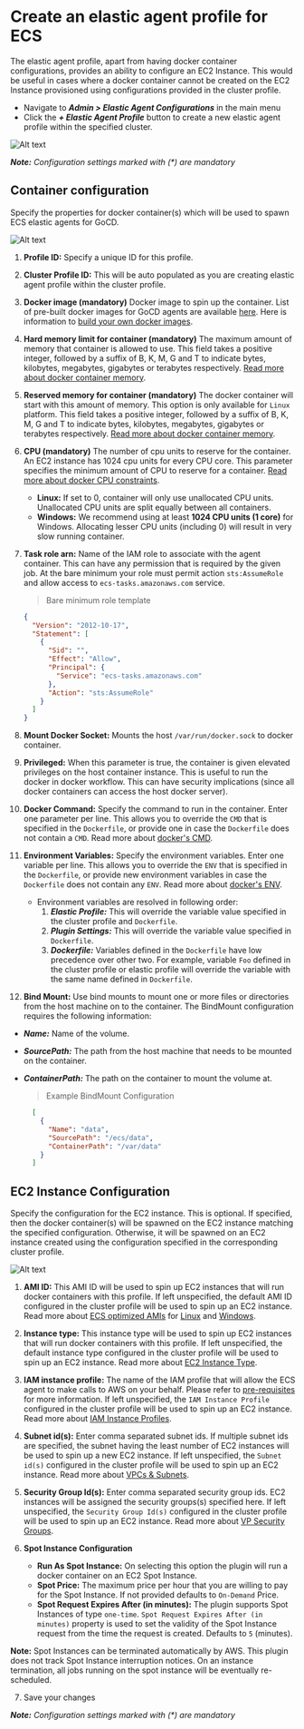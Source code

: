 # Create an elastic agent profile for ECS

The elastic agent profile, apart from having docker container configurations, provides an ability to configure an EC2 Instance. This would be useful in cases where a docker container cannot be created on the EC2 Instance provisioned using configurations provided in the cluster profile.

* Navigate to **_Admin > Elastic Agent Configurations_** in the main menu
* Click the **_+ Elastic Agent Profile_** button to create a new elastic agent profile within the specified cluster.

![Alt text](images/elastic-agent-profile/new_elastic_agent_profile.png "Elastic profile")

**_Note:_** *Configuration settings marked with (\*) are mandatory*

## Container configuration

Specify the properties for docker container(s) which will be used to spawn ECS elastic agents for GoCD.

![Alt text](images/elastic-agent-profile/container_configuration.png "Container configuration")

1. **Profile ID:** Specify a unique ID for this profile.

2. **Cluster Profile ID:** This will be auto populated as you are creating elastic agent profile within the cluster profile.

3. **Docker image (mandatory)** Docker image to spin up the container. List of pre-built docker images for GoCD agents are available [here](https://www.gocd.org/download/#docker). Here is information to [build your own docker images](elastic_agent_images.md).

4. **Hard memory limit for container (mandatory)** The maximum amount of memory that container is allowed to use. This field takes a positive integer, followed by a suffix of B, K, M, G and T to indicate bytes, kilobytes, megabytes, gigabytes or terabytes respectively. [Read more about docker container memory](https://docs.docker.com/engine/admin/resource_constraints/#memory).

5. **Reserved memory for container (mandatory)** The docker container will start with this amount of memory. This option is only available for `Linux` platform. This field takes a positive integer, followed by a suffix of B, K, M, G and T to indicate bytes, kilobytes, megabytes, gigabytes or terabytes respectively. [Read more about docker container memory](https://docs.docker.com/config/containers/resource_constraints/).

6. **CPU (mandatory)** The number of cpu units to reserve for the container. An EC2 instance has 1024 cpu units for every CPU core. This parameter specifies the minimum amount of CPU to reserve for a container. [Read more about docker CPU constraints](https://docs.docker.com/engine/admin/resource_constraints/#cpu).
    - **Linux:** If set to 0, container will only use unallocated CPU units. Unallocated CPU units are split equally between all containers.
    - **Windows:** We recommend using at least **1024 CPU units (1 core)** for Windows. Allocating lesser CPU units (including 0) will result in very slow running container.

7. **Task role arn:** Name of the IAM role to associate with the agent container. This can have any permission that is required by the given job. At the bare minimum your role must permit action `sts:AssumeRole` and allow access to `ecs-tasks.amazonaws.com` service.
    > Bare minimum role template

      ```json
      {
        "Version": "2012-10-17",
        "Statement": [
          {
            "Sid": "",
            "Effect": "Allow",
            "Principal": {
              "Service": "ecs-tasks.amazonaws.com"
            },
            "Action": "sts:AssumeRole"
          }
        ]
      }
      ```

8. **Mount Docker Socket:** Mounts the host `/var/run/docker.sock` to docker container.

9. **Privileged:** When this parameter is true, the container is given elevated privileges on the host container instance. This is useful to run the docker in docker workflow. This can have security implications (since all docker containers can access the host docker server).

10. **Docker Command:** Specify the command to run in the container. Enter one parameter per line. This allows you to override the `CMD` that is specified in the `Dockerfile`, or provide one in case the `Dockerfile` does not contain a `CMD`. Read more about [docker's CMD](https://docs.docker.com/engine/reference/builder/#cmd).

11. **Environment Variables:** Specify the environment variables. Enter one variable per line. This allows you to override the `ENV` that is specified in the `Dockerfile`, or provide new environment variables in case the `Dockerfile` does not contain any `ENV`. Read more about [docker's ENV](https://docs.docker.com/engine/reference/builder/#env).
    - Environment variables are resolved in following order:
      1. **_Elastic Profile:_** This will override the variable value specified in the cluster profile and `Dockerfile`.
      2. **_Plugin Settings:_** This will override the variable value specified in `Dockerfile`.
      3. **_Dockerfile:_** Variables defined in the `Dockerfile` have low precedence over other two. For example, variable `Foo` defined in the cluster profile or elastic profile will override the variable with the same name defined in `Dockerfile`.

12. **Bind Mount:** Use bind mounts to mount one or more files or directories from the host machine on to the container. The BindMount configuration requires the following information:
  - **_Name:_** Name of the volume.
  - **_SourcePath:_** The path from the host machine that needs to be mounted on the container.
  - **_ContainerPath:_** The path on the container to mount the volume at.

    > Example BindMount Configuration

       ```json
         [
           {
             "Name": "data",
             "SourcePath": "/ecs/data",
             "ContainerPath": "/var/data"
           }
         ]
       ```


## EC2 Instance Configuration

Specify the configuration for the EC2 instance. This is optional. If specified, then the docker container(s) will be spawned on the EC2 instance matching the specified configuration. Otherwise, it will be spawned on an EC2 instance created using the configuration specified in the corresponding cluster profile.

![Alt text](images/elastic-agent-profile/ec2_instance_configuration.png "EC2 Instance configuration")

1. **AMI ID:** This AMI ID will be used to spin up EC2 instances that will run docker containers with this profile. If left unspecified, the default AMI ID configured in the cluster profile will be used to spin up an EC2 instance. Read more about [ECS optimized AMIs](https://docs.aws.amazon.com/AmazonECS/latest/developerguide/ecs-optimized_AMI.html) for [Linux](https://docs.aws.amazon.com/AmazonECS/latest/developerguide/launch_container_instance.html) and [Windows](https://docs.aws.amazon.com/AmazonECS/latest/developerguide/ECS_Windows_getting_started.html#launch_windows_container_instance).

2. **Instance type:** This instance type will be used to spin up EC2 instances that will run docker containers with this profile. If left unspecified, the default instance type configured in the cluster profile will be used to spin up an EC2 instance. Read more about [EC2 Instance Type](https://docs.aws.amazon.com/AWSEC2/latest/UserGuide/instance-types.html).

3. **IAM instance profile:** The name of the IAM profile that will allow the ECS agent to make calls to AWS on your behalf. Please refer to [pre-requisites](installation.md) for more information. If left unspecified, the `IAM Instance Profile` configured in the cluster profile will be used to spin up an EC2 instance. Read more about [IAM Instance Profiles](https://docs.aws.amazon.com/AmazonECS/latest/developerguide/instance_IAM_role.html).

4. **Subnet id(s):** Enter comma separated subnet ids. If multiple subnet ids are specified, the subnet having the least number of EC2 instances will be used to spin up a new EC2 instance. If left unspecified, the `Subnet id(s)` configured in the cluster profile will be used to spin up an EC2 instance. Read more about [VPCs & Subnets](https://docs.aws.amazon.com/vpc/latest/userguide/VPC_Subnets.html).

5. **Security Group Id(s):**  Enter comma separated security group ids. EC2 instances will be assigned the security groups(s) specified here. If left unspecified, the `Security Group Id(s)` configured in the cluster profile will be used to spin up an EC2 instance. Read more about [VP Security Groups](https://docs.aws.amazon.com/vpc/latest/userguide/VPC_SecurityGroups.html).

6. **Spot Instance Configuration**
   - **Run As Spot Instance:** On selecting this option the plugin will run a docker container on an EC2 Spot Instance.
   - **Spot Price:** The maximum price per hour that you are willing to pay for the Spot Instance. If not provided defaults to `On-Demand` Price.
   - **Spot Request Expires After (in minutes):** The plugin supports Spot Instances of type `one-time`. `Spot Request Expires After (in minutes)` property is used to set the validity of the Spot Instance request from the time the request is created. Defaults to `5` (minutes).

**Note:** Spot Instances can be terminated automatically by AWS. This plugin does not track Spot Instance interruption notices. On an instance termination, all jobs running on the spot instance will be eventually re-scheduled.

7. Save your changes

**_Note:_** *Configuration settings marked with (\*) are mandatory*
